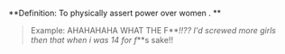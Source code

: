 **Definition: To physically assert power over women . **

> Example: AHAHAHAHA WHAT THE F\*\**!!?? I'd screwed more girls then that when i was 14 for f*\**s sake!!